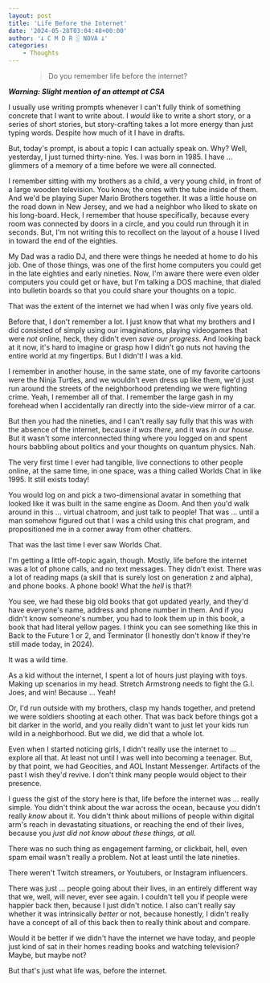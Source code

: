 ```yaml
---
layout: post
title: 'Life Before the Internet'
date: '2024-05-28T03:04:48+00:00'
author: '𐕣 C M D R ░ NOVA 𐕣'
categories:
    - Thoughts
---
```


<!-- wp:pullquote -->
<figure class="wp-block-pullquote"><blockquote><p>Do you remember life before the internet?</p></blockquote></figure>
<!-- /wp:pullquote -->

<!-- wp:paragraph -->
<p><strong><em>Warning: Slight mention of an attempt at CSA</em></strong></p>
<!-- /wp:paragraph -->

<!-- wp:paragraph -->
<p>I usually use writing prompts whenever I can't fully think of something concrete that I want to write about. I <em>would</em> like to write a short story, or a series of short stories, but story-crafting takes a lot more energy than just typing words. Despite how much of it I have in drafts.</p>
<!-- /wp:paragraph -->

<!-- wp:paragraph -->
<p>But, today's prompt, is about a topic I can actually speak on. Why? Well, yesterday, I just turned thirty-nine. Yes. I was born in 1985. I have ... glimmers of a memory of a time before we were all connected.</p>
<!-- /wp:paragraph -->

<!-- wp:paragraph -->
<p>I remember sitting with my brothers as a child, a very young child, in front of a large wooden television. You know, the ones with the tube inside of them. And we'd be playing Super Mario Brothers together. It was a little house on the road down in New Jersey, and we had a neighbor who liked to skate on his long-board. Heck, I remember that house specifically, because every room was connected by doors in a circle, and you could run through it in seconds. But, I'm not writing this to recollect on the layout of a house I lived in toward the end of the eighties.</p>
<!-- /wp:paragraph -->

<!-- wp:paragraph -->
<p>My Dad was a radio DJ, and there were things he needed at home to do his job. One of those things, was one of the first home computers you could get in the late eighties and early nineties. Now, I'm aware there were even older computers you could get or have, but I'm talking a DOS machine, that dialed into bulletin boards so that you could share your thoughts on a topic.</p>
<!-- /wp:paragraph -->

<!-- wp:paragraph -->
<p>That was the extent of the internet we had when I was only five years old.</p>
<!-- /wp:paragraph -->

<!-- wp:paragraph -->
<p>Before that, I don't remember a lot. I just know that what my brothers and I did consisted of simply using our imaginations, playing videogames that were <em>not</em> online, heck, they didn't even <em>save our progress</em>. And looking back at it now, it's hard to imagine or grasp how I didn't go nuts not having the entire world at my fingertips. But I didn't! I was a kid.</p>
<!-- /wp:paragraph -->

<!-- wp:paragraph -->
<p>I remember in another house, in the same state, one of my favorite cartoons were the Ninja Turtles, and we wouldn't even dress up like them, we'd just run around the streets of the neighborhood pretending we were fighting crime. Yeah, I remember all of that. I remember the large gash in my forehead when I accidentally ran directly into the side-view mirror of a car.</p>
<!-- /wp:paragraph -->

<!-- wp:paragraph -->
<p>But then you had the nineties, and I can't really say fully that this was with the absence of the internet, because <em>it was there</em>, and it was <em>in our house</em>. But it wasn't some interconnected thing where you logged on and spent hours babbling about politics and your thoughts on quantum physics. Nah.</p>
<!-- /wp:paragraph -->

<!-- wp:paragraph -->
<p>The very first time I ever had tangible, live connections to other people online, at the same time, in one space, was a thing called Worlds Chat in like 1995. It still exists today!</p>
<!-- /wp:paragraph -->

<!-- wp:paragraph -->
<p>You would log on and pick a two-dimensional avatar in something that looked like it was built in the same engine as Doom. And then you'd walk around in this ... virtual chatroom, and just talk to people! That was ... until a man somehow figured out that I was a child using this chat program, and propositioned me in a corner away from other chatters.</p>
<!-- /wp:paragraph -->

<!-- wp:paragraph -->
<p>That was the last time I ever saw Worlds Chat.</p>
<!-- /wp:paragraph -->

<!-- wp:paragraph -->
<p>I'm getting a little off-topic again, though. Mostly, life before the internet was a lot of phone calls, and no text messages. They didn't exist. There was a lot of reading maps (a skill that is surely lost on generation z and alpha), and phone books. A phone book! What the <em>hell</em> is that?!</p>
<!-- /wp:paragraph -->

<!-- wp:paragraph -->
<p>You see, we had these big old books that got updated yearly, and they'd have everyone's name, address and phone number in them. And if you didn't know someone's number, you had to look them up in this book, a book that had literal yellow pages. I think you can see something like this in Back to the Future 1 or 2, and Terminator (I honestly don't know if they're still made today, in 2024).</p>
<!-- /wp:paragraph -->

<!-- wp:paragraph -->
<p>It was a wild time.</p>
<!-- /wp:paragraph -->

<!-- wp:paragraph -->
<p>As a kid without the internet, I spent a lot of hours just playing with toys. Making up scenarios in my head. Stretch Armstrong needs to fight the G.I. Joes, and win! Because ... Yeah! </p>
<!-- /wp:paragraph -->

<!-- wp:paragraph -->
<p>Or, I'd run outside with my brothers, clasp my hands together, and pretend we were soldiers shooting at each other. That was back before things got a bit darker in the world, and you really didn't want to just let your kids run wild in a neighborhood. But we did, we did that a whole lot.</p>
<!-- /wp:paragraph -->

<!-- wp:paragraph -->
<p>Even when I started noticing girls, I didn't really use the internet to ... explore all that. At least not until I was well into becoming a teenager. But, by that point, we had Geocities, and AOL Instant Messenger. Artifacts of the past I wish they'd revive. I don't think many people would object to their presence.</p>
<!-- /wp:paragraph -->

<!-- wp:paragraph -->
<p>I guess the gist of the story here is that, life before the internet was ... really simple. You didn't think about the war across the ocean, because you didn't really <em>know</em> about it. You didn't think about millions of people within digital arm's reach in devastating situations, or reaching the end of their lives, because you <em>just did not know about these things, at all.</em></p>
<!-- /wp:paragraph -->

<!-- wp:paragraph -->
<p>There was no such thing as engagement farming, or clickbait, hell, even spam email wasn't really a problem. Not at least until the late nineties.</p>
<!-- /wp:paragraph -->

<!-- wp:paragraph -->
<p>There weren't Twitch streamers, or Youtubers, or Instagram influencers. </p>
<!-- /wp:paragraph -->

<!-- wp:paragraph -->
<p>There was just ... people going about their lives, in an entirely different way that we, well, will never, ever see again. I couldn't tell you if people were happier back then, because I just didn't notice. I also can't really say whether it was intrinsically <em>better</em> or not, because honestly, I didn't really have a concept of all of this back then to really think about and compare.</p>
<!-- /wp:paragraph -->

<!-- wp:paragraph -->
<p>Would it be better if we didn't have the internet we have today, and people just kind of sat in their homes reading books and watching television? Maybe, but maybe not?</p>
<!-- /wp:paragraph -->

<!-- wp:paragraph -->
<p>But that's just what life was, before the internet.</p>
<!-- /wp:paragraph -->